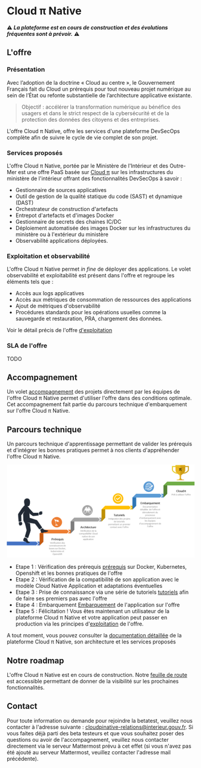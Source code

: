# Cloud π Native

:warning: __*La plateforme est en cours de construction et des évolutions fréquentes sont à prévoir.*__ :warning:

## L'offre

### Présentation

Avec l’adoption de la doctrine « Cloud au centre », le Gouvernement Français fait du Cloud un prérequis pour tout nouveau projet numérique au sein de l’État ou refonte substantielle de l’architecture applicative existante.

>Objectif : accélérer la transformation numérique au bénéfice des usagers et dans le strict respect de la cybersécurité et de la protection des données des citoyens et des entreprises.

L'offre Cloud π Native, offre les services d'une plateforme DevSecOps complète afin de suivre le cycle de vie complet de son projet.

### Services proposés

L'offre Cloud π Native, portée par le Ministère de l'Intérieur et des Outre-Mer est une offre PaaS basée sur [Cloud π](https://www.numerique.gouv.fr/services/cloud/cloud-interne/) sur les infrastructures du ministère de l'intérieur offrant des fonctionnalités DevSecOps à savoir :

  - Gestionnaire de sources applicatives
  - Outil de gestion de la qualité statique du code (SAST) et dynamique (DAST)
  - Orchestrateur de construction d'artefacts
  - Entrepot d'artefacts et d'images Docker
  - Gestionnaire de secrets des chaines IC/DC
  - Déploiement automatisée des images Docker sur les infrastructures du ministère ou à l'extérieur du ministère
  - Observabilité applications déployées.

### Exploitation et observabilité

L'offre Cloud π Native permet *in fine* de déployer des applications. Le volet observabilité et exploitabilité est présent dans l'offre et regroupe les éléments tels que :
  - Accès aux logs applicatives
  - Accès aux métriques de consommation de ressources des applications
  - Ajout de métriques d'observabilité
  - Procédures standards pour les opérations usuelles comme la sauvegarde et restauration, PRA, chargement des données.

Voir le détail précis de l'offre [d'exploitation ](exploitation.md)


### SLA de l'offre

TODO

## Accompagnement 

Un volet [accompagnement](accompagnement.md) des projets directement par les équipes de l'offre Cloud π Native permet d'utiliser l'offre dans des conditions optimale. Cet accompagnement fait partie du parcours technique d'embarquement sur l'offre Cloud π Native. 

## Parcours technique

Un parcours technique d'apprentissage permettant de valider les prérequis et d'intégrer les bonnes pratiques permet à nos clients d'appréhender l'offre Cloud π Native. 

![parcours_apprentissage](img/parcours_apprentissage.png)

  - Etape 1 : Vérification des prérequis [prérequis](prerequisites.md) sur Docker, Kubernetes, Openshift et les bonnes pratiques de l'offre
  - Etape 2 : Vérification de la compatibilité de son application avec le modèle Cloud Native Application et adaptations éventuelles
  - Etape 3 : Prise de connaissance via une série de tutoriels [tutoriels](tutorials.md) afin de faire ses premiers pas avec l'offre
  - Etape 4 : Embarquement [Embarquement](getting-started.md) de l'application sur l'offre
  - Etape 5 : Félicitation ! Vous êtes maintenant un utilisateur de la plateforme Cloud π Native et votre application peut passer en production via les principes d'[exploitation](exploitation.md) de l'offre.


A tout moment, vous pouvez consulter la [documentation détaillée](description-plateforme.md) de la plateforme Cloud π Native, son architecture et les services proposés

## Notre roadmap

L'offre Cloud π Native est en cours de construction. Notre [feuille de route](roadmap.md) est accessible permettant de donner de la visibilité sur les prochaines fonctionnalités. 

## Contact

Pour toute information ou demande pour rejoindre la betatest, veuillez nous contacter à l'adresse suivante : <cloudpinative-relations@interieur.gouv.fr>.
Si vous faites déjà parti des beta testeurs et que vous souhaitez poser des questions ou avoir de l'accompagnement, veuillez nous contacter directement via le serveur Mattermost prévu à cet effet (si vous n'avez pas été ajouté au serveur Mattermost, veuillez contacter l'adresse mail précédente).
